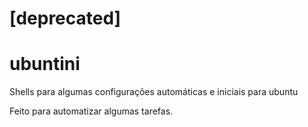 # [deprecated]
# ubuntini
Shells para algumas configurações automáticas e iniciais para ubuntu

Feito para automatizar algumas tarefas.
